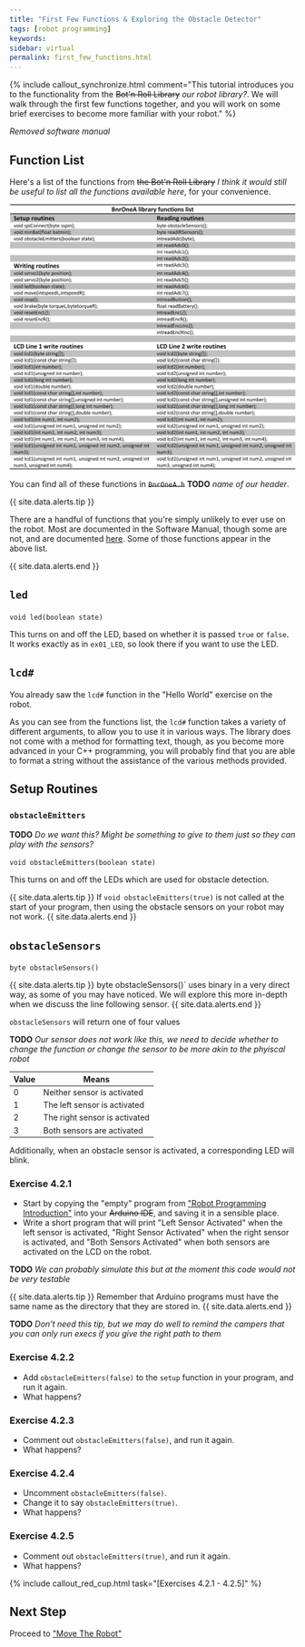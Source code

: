 ```yaml
---
title: "First Few Functions & Exploring the Obstacle Detector"
tags: [robot programming]
keywords:
sidebar: virtual 
permalink: first_few_functions.html
---
```



{% include callout_synchronize.html comment="This tutorial introduces you to the functionality from the <strike>Bot'n Roll Library</strike> <em>our robot library?</em>. We will walk through the first few functions together, and you will work on some brief exercises to become more familiar with your robot." %}

*Removed software manual*

## Function List

Here's a list of the functions from ~~the Bot'n Roll Library~~ *I think it would still be useful to list all the functions available here*, for your convenience.

![Bot'n Roll Functions](images/software_function_list.png)

You can find all of these functions in ~~`BnrOneA.h`~~ **TODO** *name of our header*.

{{ site.data.alerts.tip }}

There are a handful of functions that you're simply unlikely to ever use on the robot. Most are documented in the Software Manual, though some are not, and are documented <a href="/less_used_functions.html">here</a>. Some of those functions appear in the above list.

{{ site.data.alerts.end }}

## `led`

`void led(boolean state)`

This turns on and off the LED, based on whether it is passed `true` or `false`. It works exactly as in `ex01_LED`, so look there if you want to use the LED.

## `lcd#`

You already saw the `lcd#` function in the "Hello World" exercise on the robot.

As you can see from the functions list, the `lcd#` function takes a variety of different arguments, to allow you to use it in various ways. The library does not come with a method for formatting text, though, as you become more advanced in your C++ programming, you will probably find that you are able to format a string without the assistance of the various methods provided.

## Setup Routines

### `obstacleEmitters`

**TODO** *Do we want this? Might be something to give to them just so they can play with the sensors?*

`void obstacleEmitters(boolean state)`

This turns on and off the LEDs which are used for obstacle detection.

{{ site.data.alerts.tip }}
If `void obstacleEmitters(true)` is not called at the start of your program, then using the obstacle sensors on your robot may not work.
{{ site.data.alerts.end }}

## `obstacleSensors`

`byte obstacleSensors()`

{{ site.data.alerts.tip }}
byte obstacleSensors()` uses binary in a very direct way, as some of you may have noticed. We will explore this more in-depth when we discuss the line following sensor.
{{ site.data.alerts.end }}

`obstacleSensors` will return one of four values

**TODO** *Our sensor does not work like this, we need to decide whether to change the function or change the sensor to be more akin to the phyiscal robot*

Value    | Means
--------|-------------
0	| Neither sensor is activated
1	| The left sensor is activated
2	| The right sensor is activated
3	| Both sensors are activated

Additionally, when an obstacle sensor is activated, a corresponding LED will blink.

### Exercise 4.2.1

- Start by copying the "empty" program from ["Robot Programming Introduction"](/robot_programming_introduction.html) into your ~~Arduino IDE~~, and saving it in a sensible place.
- Write a short program that will print "Left Sensor Activated" when the left sensor is activated, "Right Sensor Activated" when the right sensor is activated, and "Both Sensors Activated" when both sensors are activated on the LCD on the robot.

**TODO** *We can probably simulate this but at the moment this code would not be very testable*

{{ site.data.alerts.tip }}
Remember that Arduino programs must have the same name as the directory that they are stored in.
{{ site.data.alerts.end }}

**TODO** *Don't need this tip, but we may do well to remind the campers that you can only run execs if you give the right path to them*

### Exercise 4.2.2
- Add `obstacleEmitters(false)` to the `setup` function in your program, and run it again.
- What happens?

### Exercise 4.2.3
- Comment out `obstacleEmitters(false)`, and run it again.
- What happens?

### Exercise 4.2.4
- Uncomment `obstacleEmitters(false)`.
- Change it to say `obstacleEmitters(true)`.
- What happens?

### Exercise 4.2.5
- Comment out `obstacleEmitters(true)`, and run it again.
- What happens?

{% include callout_red_cup.html task="[Exercises 4.2.1 - 4.2.5]" %}

## Next Step

Proceed to ["Move The Robot"](move_the_robot.html)

